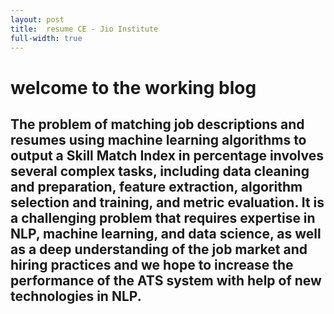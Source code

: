 ```yaml
---
layout: post
title:  resume CE - Jio Institute
full-width: true
---
```


# welcome to the working blog

## The problem of matching job descriptions and resumes using machine learning algorithms to output a Skill Match Index in percentage involves several complex tasks, including data cleaning and preparation, feature extraction, algorithm selection and training, and metric evaluation. It is a challenging problem that requires expertise in NLP, machine learning, and data science, as well as a deep understanding of the job market and hiring practices and we hope to increase the performance of the ATS system with help of new technologies in NLP.

